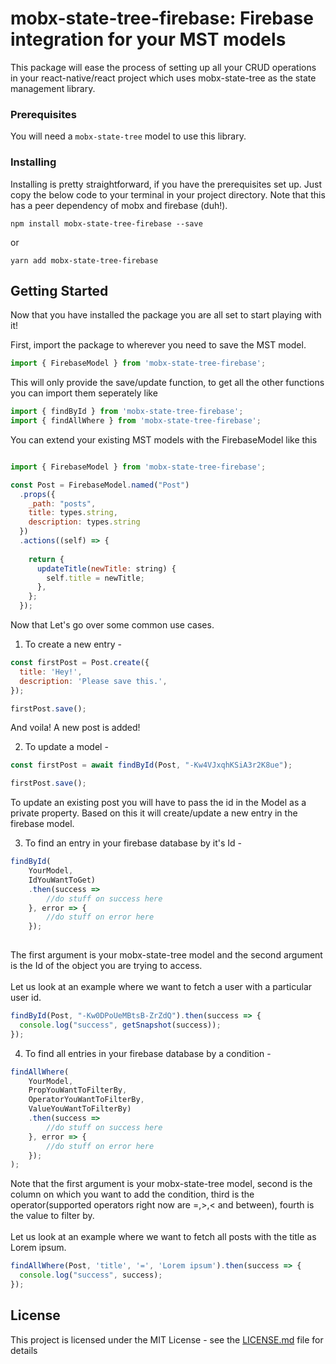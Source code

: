 # mobx-state-tree-firebase: Firebase integration for your MST models

This package will ease the process of setting up all your CRUD operations in your react-native/react project which uses mobx-state-tree as the state management library.


### Prerequisites

You will need a `mobx-state-tree` model to use this library.


### Installing

Installing is pretty straightforward, if you have the prerequisites set up. Just copy the below code to your terminal in your project directory. Note that this has a peer dependency of mobx and firebase (duh!).

```
npm install mobx-state-tree-firebase --save
```
or
```
yarn add mobx-state-tree-firebase
```

## Getting Started

Now that you have installed the package you are all set to start playing with it!

First, import the package to wherever you need to save the MST model.
```js
import { FirebaseModel } from 'mobx-state-tree-firebase';
```

This will only provide the save/update function, to get all the other functions you can import them seperately like 

```js
import { findById } from 'mobx-state-tree-firebase';
import { findAllWhere } from 'mobx-state-tree-firebase';
```

You can extend your existing MST models with the FirebaseModel like this

```js

import { FirebaseModel } from 'mobx-state-tree-firebase';

const Post = FirebaseModel.named("Post")
  .props({
    _path: "posts",
    title: types.string,
    description: types.string
  })
  .actions((self) => {
    
    return {
      updateTitle(newTitle: string) {
        self.title = newTitle;
      },
    };
  });
```

Now that Let's go over some common use cases.

1) To create a new entry -

```js
const firstPost = Post.create({
  title: 'Hey!',
  description: 'Please save this.',
});

firstPost.save();
```
And voila! A new post is added!

2) To update a model - 

```js
const firstPost = await findById(Post, "-Kw4VJxqhKSiA3r2K8ue");

firstPost.save();

```

To update an existing post you will have to pass the id in the Model as a private property. Based on this it will create/update a new entry in the firebase model. 

3) To find an entry in your firebase database by it's Id - 

```js
findById(
	YourModel,
    IdYouWantToGet)
    .then(success =>
    	//do stuff on success here
	}, error => {
    	//do stuff on error here
    });
    
```
The first argument is your mobx-state-tree model and the second argument is the Id of the object you are trying to access. <br /> <br />
Let us look at an example where we want to fetch a user with a particular user id.

```js
findById(Post, "-Kw0DPoUeMBtsB-ZrZdQ").then(success => {
  console.log("success", getSnapshot(success));
});
```
4) To find all entries in your firebase database by a condition - 

```js
findAllWhere(
	YourModel,
	PropYouWantToFilterBy,
    OperatorYouWantToFilterBy,
    ValueYouWantToFilterBy)
    .then(success =>
    	//do stuff on success here
	}, error => {
    	//do stuff on error here
    });
);
```
Note that the first argument is your mobx-state-tree model, second is the column on which you want to add the condition, third is the operator(supported operators right now are =,>,< and between), fourth is the value to filter by. <br />
<br />
Let us look at an example where we want to fetch all posts with the title as Lorem ipsum.

```js
findAllWhere(Post, 'title', '=', 'Lorem ipsum').then(success => {
  console.log("success", success);
});
```
## License

This project is licensed under the MIT License - see the [LICENSE.md](LICENSE.md) file for details
